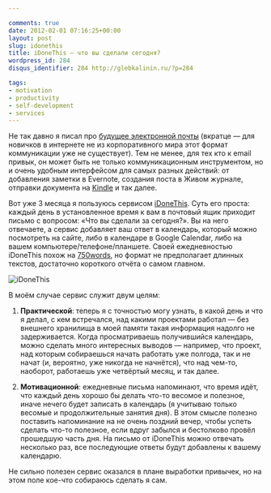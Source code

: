 ```yaml
---

comments: true
date: 2012-02-01 07:16:25+00:00
layout: post
slug: idonethis
title: iDoneThis — что вы сделали сегодня?
wordpress_id: 284
disqus_identifier: 284 http://glebkalinin.ru/?p=284

tags:
- motivation
- productivity
- self-development
- services
---
```


Не так давно я писал про [будущее электронной почты](http://glebkalinin.ru/rethink-email/) (вкратце — для новичков в интернете не из корпоративного мира этот формат коммуникации уже не существует). Тем не менее, для тех кто к email привык, он может быть не только коммуникационным инструментом, но и очень удобным интерфейсом для самых разных действий: от добавления заметки в Evernote, создания поста в Живом журнале, отправки документа на [Kindle](http://glebkalinin.ru/reading-on-kindle/) и так далее.  

Вот уже 3 месяца я пользуюсь сервисом [iDoneThis](http://idonethis.com/). Суть его проста: каждый день в установленное время к вам в почтовый ящик приходит письмо с вопросом: «Что вы сделали за сегодня?». Вы на него отвечаете, а сервис добавляет ваш ответ в календарь, который можно посмотреть на сайте, либо в календаре в Google Calendar, либо на вашем компьютере/телефоне/планшете. Своей ежедневностью iDoneThis похож на [750words](http://glebkalinin.ru/750-words/), но формат не предполагает длинных текстов, достаточно короткого отчёта о самом главном.

![iDoneThis](http://raum7linodewp.s3.amazonaws.com/wp-content/uploads/2012/01/screenshot.png)

В моём случае сервис служит двум целям:




	
  1. **Практической**: теперь я с точностью могу узнать, в какой день и что я делал, с кем встречался, над какими проектами работал — без внешнего хранилища в моей памяти такая информация надолго не задерживается. Когда просматриваешь получившийся календарь, можно сделать много интересных выводов — например, что проект, над которым собираешься начать работать уже полгода, так и не начат (и, вероятно, уже никогда не начнётся), что над чем-то, наоборот, работаешь уже четвёртый месяц, и так далее.

	
  2. **Мотивационной**: ежедневные письма напоминают, что время идёт, что каждый день хорошо бы делать что-то весомое и полезное, иначе нечего будет записать в календарь (я учитываю только весомые и продолжительные занятия дня). В этом смысле полезно поставить напоминание на не очень поздний вечер, чтобы успеть сделать что-то полезное, если вдруг забылся и бестолково провёл прошедшую часть дня. На письмо от iDoneThis можно отвечать несколько раз, все последующие ответы будут добавлены к вашему календарю.



Не сильно полезен сервис оказался в плане выработки привычек, но на этом поле кое-что собираюсь сделать я сам.
